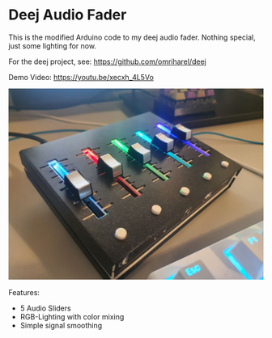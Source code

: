 # Deej Audio Fader

This is the modified Arduino code to my deej audio fader. 
Nothing special, just some lighting for now. 

For the deej project, see: https://github.com/omriharel/deej

Demo Video:
https://youtu.be/xecxh_4L5Vo

<img src="deej.jpg" alt="Deej Build" width="800"/>

Features:
- 5 Audio Sliders
- RGB-Lighting with color mixing
- Simple signal smoothing 
